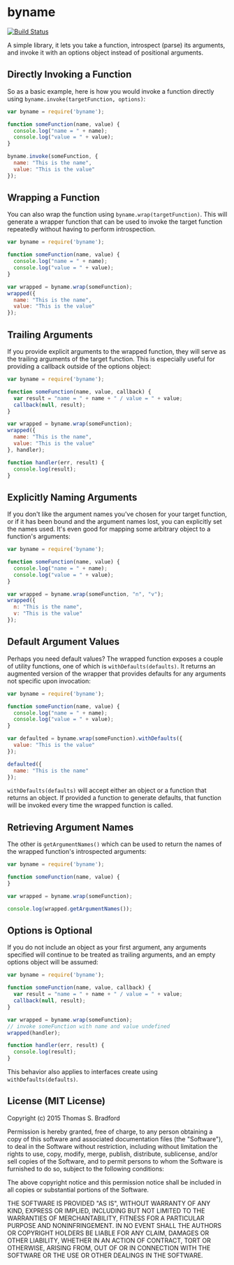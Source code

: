 byname
======
[![Build Status](https://travis-ci.org/kode4food/byname.svg)](https://travis-ci.org/kode4food/byname)

A simple library, it lets you take a function, introspect (parse) its arguments, and invoke it with an options object instead of positional arguments.

## Directly Invoking a Function
So as a basic example, here is how you would invoke a function directly using `byname.invoke(targetFunction, options)`:

```javascript
var byname = require('byname');

function someFunction(name, value) {
  console.log("name = " + name);
  console.log("value = " + value);
}

byname.invoke(someFunction, {
  name: "This is the name",
  value: "This is the value"
});
```

## Wrapping a Function
You can also wrap the function using `byname.wrap(targetFunction)`. This will generate a wrapper function that can be used to invoke the target function repeatedly without having to perform introspection.

```javascript
var byname = require('byname');

function someFunction(name, value) {
  console.log("name = " + name);
  console.log("value = " + value);
}

var wrapped = byname.wrap(someFunction);
wrapped({
  name: "This is the name",
  value: "This is the value"
});
```

## Trailing Arguments
If you provide explicit arguments to the wrapped function, they will serve as the trailing arguments of the target function.  This is especially useful for providing a callback outside of the options object:

```javascript
var byname = require('byname');

function someFunction(name, value, callback) {
  var result = "name = " + name + " / value = " + value;
  callback(null, result);
}

var wrapped = byname.wrap(someFunction);
wrapped({
  name: "This is the name",
  value: "This is the value"
}, handler);

function handler(err, result) {
  console.log(result);
}
```

## Explicitly Naming Arguments
If you don't like the argument names you've chosen for your target function, or if it has been bound and the argument names lost, you can explicitly set the names used.  It's even good for mapping some arbitrary object to a function's arguments:

```javascript
var byname = require('byname');

function someFunction(name, value) {
  console.log("name = " + name);
  console.log("value = " + value);
}

var wrapped = byname.wrap(someFunction, "n", "v");
wrapped({
  n: "This is the name",
  v: "This is the value"
});
```

## Default Argument Values
Perhaps you need default values?  The wrapped function exposes a couple of utility functions, one of which is `withDefaults(defaults)`.  It returns an augmented version of the wrapper that provides defaults for any arguments not specific upon invocation:

```javascript
var byname = require('byname');

function someFunction(name, value) {
  console.log("name = " + name);
  console.log("value = " + value);
}

var defaulted = byname.wrap(someFunction).withDefaults({
  value: "This is the value"
});

defaulted({
  name: "This is the name"
});
```

`withDefaults(defaults)` will accept either an object or a function that returns an object.  If provided a function to generate defaults, that function will be invoked every time the wrapped function is called.

## Retrieving Argument Names
The other is `getArgumentNames()` which can be used to return the names of the wrapped function's introspected arguments:

```javascript
var byname = require('byname');

function someFunction(name, value) {
}

var wrapped = byname.wrap(someFunction);

console.log(wrapped.getArgumentNames());
```

## Options is Optional
If you do not include an object as your first argument, any arguments specified will continue to be treated as trailing arguments, and an empty options object will be assumed:

```javascript
var byname = require('byname');

function someFunction(name, value, callback) {
  var result = "name = " + name + " / value = " + value;
  callback(null, result);
}

var wrapped = byname.wrap(someFunction);
// invoke someFunction with name and value undefined
wrapped(handler);

function handler(err, result) {
  console.log(result);
}
```

This behavior also applies to interfaces create using `withDefaults(defaults)`.

## License (MIT License)
Copyright (c) 2015 Thomas S. Bradford

Permission is hereby granted, free of charge, to any person
obtaining a copy of this software and associated documentation
files (the "Software"), to deal in the Software without
restriction, including without limitation the rights to use,
copy, modify, merge, publish, distribute, sublicense, and/or
sell copies of the Software, and to permit persons to whom the
Software is furnished to do so, subject to the following
conditions:

The above copyright notice and this permission notice shall be
included in all copies or substantial portions of the Software.

THE SOFTWARE IS PROVIDED "AS IS", WITHOUT WARRANTY OF ANY KIND,
EXPRESS OR IMPLIED, INCLUDING BUT NOT LIMITED TO THE WARRANTIES
OF MERCHANTABILITY, FITNESS FOR A PARTICULAR PURPOSE AND
NONINFRINGEMENT. IN NO EVENT SHALL THE AUTHORS OR COPYRIGHT
HOLDERS BE LIABLE FOR ANY CLAIM, DAMAGES OR OTHER LIABILITY,
WHETHER IN AN ACTION OF CONTRACT, TORT OR OTHERWISE, ARISING
FROM, OUT OF OR IN CONNECTION WITH THE SOFTWARE OR THE USE OR
OTHER DEALINGS IN THE SOFTWARE.
